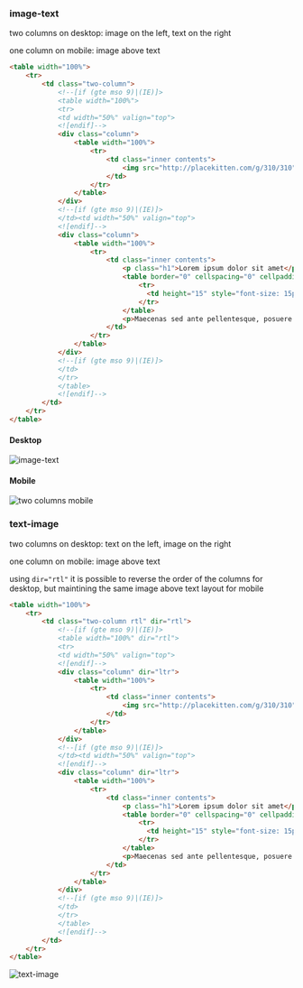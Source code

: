 ### image-text
two columns on desktop: image on the left, text on the right

one column on mobile: image above text

```html
<table width="100%">
    <tr>
        <td class="two-column">
            <!--[if (gte mso 9)|(IE)]>
            <table width="100%">
            <tr>
            <td width="50%" valign="top">
            <![endif]-->
            <div class="column">
                <table width="100%">
                    <tr>
                        <td class="inner contents">
                            <img src="http://placekitten.com/g/310/310" width="300" alt="" />
                        </td>
                    </tr>
                </table>
            </div>
            <!--[if (gte mso 9)|(IE)]>
            </td><td width="50%" valign="top">
            <![endif]-->
            <div class="column">
                <table width="100%">
                    <tr>
                        <td class="inner contents">
                            <p class="h1">Lorem ipsum dolor sit amet</p>
                            <table border="0" cellspacing="0" cellpadding="0" align="center" width="100%">
                                <tr>
                                  <td height="15" style="font-size: 15px; line-height: 15px;">&nbsp;</td>
                                </tr>
                            </table>
                            <p>Maecenas sed ante pellentesque, posuere leo id, eleifend dolor. Class aptent taciti sociosqu ad litora torquent per conubia nostra, per inceptos himenaeos. Praesent laoreet malesuada cursus. Maecenas scelerisque congue eros eu posuere. Praesent in felis ut velit pretium lobortis rhoncus ut erat.</p>
                        </td>
                    </tr>
                </table>
            </div>
            <!--[if (gte mso 9)|(IE)]>
            </td>
            </tr>
            </table>
            <![endif]-->
        </td>
    </tr>
</table>
```

#### Desktop

![image-text](https://github.com/frc/email-resources-and-templates/blob/master/images/image-text.jpg)


#### Mobile

![two columns mobile](https://github.com/frc/email-resources-and-templates/blob/master/images/two%20column%20mobile.jpg)

### text-image
two columns on desktop: text on the left, image on the right

one column on mobile: image above text

using `dir="rtl"` it is possible to reverse the order of the columns for desktop, but maintining the same image above text layout for mobile

```html
<table width="100%">
    <tr>
        <td class="two-column rtl" dir="rtl">
            <!--[if (gte mso 9)|(IE)]>
            <table width="100%" dir="rtl">
            <tr>
            <td width="50%" valign="top">
            <![endif]-->
            <div class="column" dir="ltr">
                <table width="100%">
                    <tr>
                        <td class="inner contents">
                            <img src="http://placekitten.com/g/310/310" width="300" alt="" />
                        </td>
                    </tr>
                </table>
            </div>
            <!--[if (gte mso 9)|(IE)]>
            </td><td width="50%" valign="top">
            <![endif]-->
            <div class="column" dir="ltr">
                <table width="100%">
                    <tr>
                        <td class="inner contents">
                            <p class="h1">Lorem ipsum dolor sit amet</p>
                            <table border="0" cellspacing="0" cellpadding="0" align="center" width="100%">
                                <tr>
                                  <td height="15" style="font-size: 15px; line-height: 15px;">&nbsp;</td>
                                </tr>
                            </table>
                            <p>Maecenas sed ante pellentesque, posuere leo id, eleifend dolor. Class aptent taciti sociosqu ad litora torquent per conubia nostra, per inceptos himenaeos. Praesent laoreet malesuada cursus. Maecenas scelerisque congue eros eu posuere. Praesent in felis ut velit pretium lobortis rhoncus ut erat.</p>
                        </td>
                    </tr>
                </table>
            </div>
            <!--[if (gte mso 9)|(IE)]>
            </td>
            </tr>
            </table>
            <![endif]-->
        </td>
    </tr>
</table>
```
![text-image](https://github.com/frc/email-resources-and-templates/blob/master/images/text-image.jpg)
